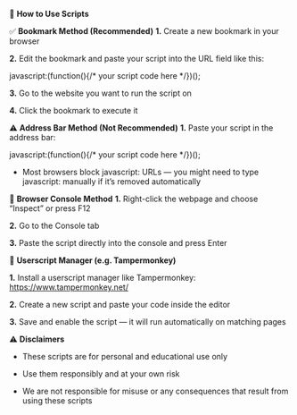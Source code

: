 📖 **How to Use Scripts**

✅ **Bookmark Method (Recommended)**
**1.** Create a new bookmark in your browser

**2.** Edit the bookmark and paste your script into the URL field like this:

javascript:(function(){/* your script code here */})();

**3.** Go to the website you want to run the script on

**4.** Click the bookmark to execute it

⚠️ **Address Bar Method (Not Recommended)**
**1.** Paste your script in the address bar:

javascript:(function(){/* your script code here */})();

- Most browsers block javascript: URLs — you might need to type javascript: manually if it’s removed automatically

🧪 **Browser Console Method**
**1.** Right-click the webpage and choose “Inspect” or press F12

**2.** Go to the Console tab

**3.** Paste the script directly into the console and press Enter

🧷 **Userscript Manager (e.g. Tampermonkey)**

**1.** Install a userscript manager like Tampermonkey: https://www.tampermonkey.net/

**2.** Create a new script and paste your code inside the editor

**3.** Save and enable the script — it will run automatically on matching pages

⚠️ **Disclaimers**
- These scripts are for personal and educational use only
  
- Use them responsibly and at your own risk
  
- We are not responsible for misuse or any consequences that result from using these scripts
  
